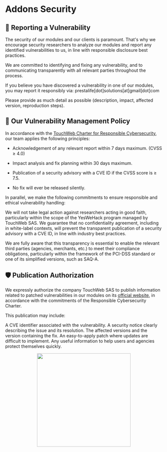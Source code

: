 # Addons Security

## 🚨 Reporting a Vulnerability

The security of our modules and our clients is paramount. That's why we encourage security researchers to analyze our
modules and report any identified vulnerabilities to us, in line with responsible disclosure best practices.

We are committed to identifying and fixing any vulnerability, and to communicating transparently with all relevant
parties throughout the process.

If you believe you have discovered a vulnerability in one of our modules, you may report it responsibly via:
prestalife[dot]solutions[at]gmail[dot]com

Please provide as much detail as possible (description, impact, affected version, reproduction steps).

## 📜 Our Vulnerability Management Policy

In accordance with
the [TouchWeb Charter for Responsible Cybersecurity](https://www.touchweb.fr/cybersecurity-prestashop/responsible-cybersecurity-charter),
our team applies the following principles:

- Acknowledgement of any relevant report within 7 days maximum. (CVSS ≥ 4.0)

- Impact analysis and fix planning within 30 days maximum.

- Publication of a security advisory with a CVE ID if the CVSS score is ≥ 7.5.

- No fix will ever be released silently.

In parallel, we make the following commitments to ensure responsible and ethical vulnerability handling:

We will not take legal action against researchers acting in good faith, particularly within the scope of the YesWeHack
program managed by TouchWeb SAS.
We guarantee that no confidentiality agreement, including in white-label contexts, will prevent the transparent
publication of a security advisory with a CVE ID, in line with industry best practices.

We are fully aware that this transparency is essential to enable the relevant third parties (agencies, merchants, etc.)
to meet their compliance obligations, particularly within the framework of the PCI-DSS standard or one of its simplified
versions, such as SAQ-A.

## 🛡️ Publication Authorization

We expressly authorize the company TouchWeb SAS to publish information related to patched vulnerabilities in our modules
on its [official website](https://www.touchweb.fr/), in accordance with the commitments of the Responsible Cybersecurity
Charter.

This publication may include:

A CVE identifier associated with the vulnerability.
A security notice clearly describing the issue and its resolution.
The affected versions and the version containing the fix.
An easy-to-apply patch where updates are difficult to implement.
Any useful information to help users and agencies protect themselves quickly.

<p style="text-align: center;">
<a href="https://www.touchweb.fr/cybersecurity-prestashop/responsible-cybersecurity-charter" target="_blank">
    <img srcset="/prestashop/images/touchweb.png 2x" class="no-zoom" width="300">
</a>
</p>
